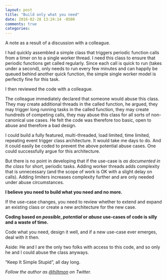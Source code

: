 ```yaml
---
layout: post
title: "Build only what you need"
date: 2016-02-28 13:24:14 -0500
comments: true
categories: 
---
```


<span class="light">A note as a result of a discussion with a colleague.</span>

I had quickly assembled a simple class that triggers periodic function calls from a timer on to a single worker thread. I need this class to ensure that periodic functions get called regularly. Since each call is quick to run (takes under a second), only needs to run every few minutes and can happily be queued behind another quick function, the simple single worker model is perfectly fine for this task.

I then reviewed the code with a colleague.

The colleague immediately declared that someone would abuse this class. They may create additional threads in the called function, he argued, they may trigger long running tasks in the called function, they may create hundreds of competing calls, they may abuse this class for all sorts of non-canonical use cases. He felt the code was therefore too basic, open to abuse and therefore a bad design.

I could build a fully featured, multi-threaded, load limited, time limited, repeating event trigger class architecture. It would take me days to do. And it could easily be coded to prevent the above potential abuse cases. One could successfully argue for this architecture.

But there is no point in developing that if the use-case is *as documented in the class* for short, periodic tasks. Adding worker threads adds complexity that is unnecessary (and the scope of work is OK with a slight delay on calls). Adding limiters increases complexity further and are only needed under abuse circumstances.

**I believe you need to build what you need and no more.**

If the use-case changes, you need to review whether to extend and expand an existing class or create a new architecture for the new case.

**Coding based on *possible*, *potential* or *abuse* use-cases of code is silly and a waste of time.**

Code what you need, design it well, and if a new use-case ever emerges, deal with it then.

<span class="light">Aside: He and I are the only two folks with access to this code, and so only he and I could abuse the class anyways.</span>

“Keep It Simple Stupid”, all day long.

*Follow the author as [@hiltmon](http://twitter.com/hiltmon) on Twitter.*